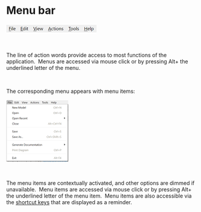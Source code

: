 # Menu bar

![Image](<lib/Menu%20bar.png>)

&nbsp;

The line of action words provide access to most functions of the application.&nbsp; Menus are accessed via mouse click or by pressing Alt+ the underlined letter of the menu.

&nbsp;

The corresponding menu appears with menu items:

![Menu bar - File menu](<lib/Menu%20bar%20-%20File%20menu.png>)

&nbsp;

The menu items are contextually activated, and other options are dimmed if unavailable.&nbsp; Menu items are accessed via mouse click or by pressing Alt+ the underlined letter of the menu item.&nbsp; Menu items are also accessible via the [shortcut keys](<Shortcutkeys.md>) that are displayed as a reminder.

